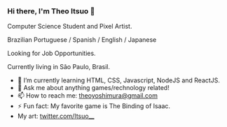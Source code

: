 ### Hi there, I'm Theo Itsuo 👋

Computer Science Student and Pixel Artist.

Brazilian Portuguese / Spanish / English / Japanese

Looking for Job Opportunities.

Currently living in São Paulo, Brasil.

- 🌱 I’m currently learning HTML, CSS, Javascript, NodeJS and ReactJS.
- 💬 Ask me about anything games/rechnology related!
- 📫 How to reach me: theoyoshimura@gmail.com
- ⚡ Fun fact: My favorite game is The Binding of Isaac.
- My art: [twitter.com/Itsuo__](https://twitter.com/Itsuo__)
